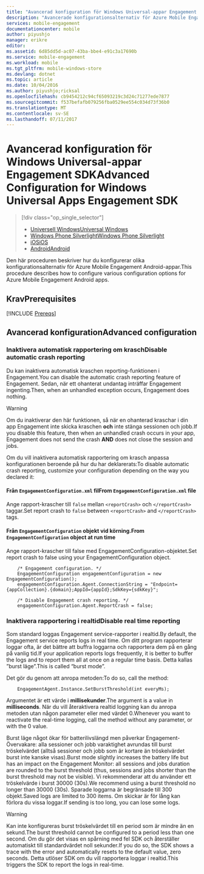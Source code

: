 ```yaml
---
title: "Avancerad konfiguration för Windows Universal-appar Engagement SDK"
description: "Avancerade konfigurationsalternativ för Azure Mobile Engagement med universella Windows-appar"
services: mobile-engagement
documentationcenter: mobile
author: piyushjo
manager: erikre
editor: 
ms.assetid: 6d85dd5d-ac07-43ba-bbe4-e91c3a17690b
ms.service: mobile-engagement
ms.workload: mobile
ms.tgt_pltfrm: mobile-windows-store
ms.devlang: dotnet
ms.topic: article
ms.date: 10/04/2016
ms.author: piyushjo;ricksal
ms.openlocfilehash: cb9454212c94cf65093219c3d24c71277ede7877
ms.sourcegitcommit: f537befafb079256fba0529ee554c034d73f36b0
ms.translationtype: MT
ms.contentlocale: sv-SE
ms.lasthandoff: 07/11/2017
---
```

# <a name="advanced-configuration-for-windows-universal-apps-engagement-sdk"></a><span data-ttu-id="cc261-103">Avancerad konfiguration för Windows Universal-appar Engagement SDK</span><span class="sxs-lookup"><span data-stu-id="cc261-103">Advanced Configuration for Windows Universal Apps Engagement SDK</span></span>
> [!div class="op_single_selector"]
> * [<span data-ttu-id="cc261-104">Universell Windows</span><span class="sxs-lookup"><span data-stu-id="cc261-104">Universal Windows</span></span>](mobile-engagement-windows-store-advanced-configuration.md)
> * [<span data-ttu-id="cc261-105">Windows Phone Silverlight</span><span class="sxs-lookup"><span data-stu-id="cc261-105">Windows Phone Silverlight</span></span>](mobile-engagement-windows-phone-integrate-engagement.md)
> * [<span data-ttu-id="cc261-106">iOS</span><span class="sxs-lookup"><span data-stu-id="cc261-106">iOS</span></span>](mobile-engagement-ios-integrate-engagement.md)
> * [<span data-ttu-id="cc261-107">Android</span><span class="sxs-lookup"><span data-stu-id="cc261-107">Android</span></span>](mobile-engagement-android-advanced-configuration.md)
> 
> 

<span data-ttu-id="cc261-108">Den här proceduren beskriver hur du konfigurerar olika konfigurationsalternativ för Azure Mobile Engagement Android-appar.</span><span class="sxs-lookup"><span data-stu-id="cc261-108">This procedure describes how to configure various configuration options for Azure Mobile Engagement Android apps.</span></span>

## <a name="prerequisites"></a><span data-ttu-id="cc261-109">Krav</span><span class="sxs-lookup"><span data-stu-id="cc261-109">Prerequisites</span></span>
[!INCLUDE [Prereqs](../../includes/mobile-engagement-windows-store-prereqs.md)]

## <a name="advanced-configuration"></a><span data-ttu-id="cc261-110">Avancerad konfiguration</span><span class="sxs-lookup"><span data-stu-id="cc261-110">Advanced configuration</span></span>
### <a name="disable-automatic-crash-reporting"></a><span data-ttu-id="cc261-111">Inaktivera automatisk rapportering om krasch</span><span class="sxs-lookup"><span data-stu-id="cc261-111">Disable automatic crash reporting</span></span>
<span data-ttu-id="cc261-112">Du kan inaktivera automatisk kraschen reporting-funktionen i Engagement.</span><span class="sxs-lookup"><span data-stu-id="cc261-112">You can disable the automatic crash reporting feature of Engagement.</span></span> <span data-ttu-id="cc261-113">Sedan, när ett ohanterat undantag inträffar Engagement ingenting.</span><span class="sxs-lookup"><span data-stu-id="cc261-113">Then, when an unhandled exception occurs, Engagement does nothing.</span></span>

> [!WARNING]
> <span data-ttu-id="cc261-114">Om du inaktiverar den här funktionen, så när en ohanterad kraschar i din app Engagement inte skicka kraschen **och** inte stänga sessionen och jobb.</span><span class="sxs-lookup"><span data-stu-id="cc261-114">If you disable this feature, then when an unhandled crash occurs in your app, Engagement does not send the crash **AND** does not close the session and jobs.</span></span>
> 
> 

<span data-ttu-id="cc261-115">Om du vill inaktivera automatisk rapportering om krasch anpassa konfigurationen beroende på hur du har deklarerats:</span><span class="sxs-lookup"><span data-stu-id="cc261-115">To disable automatic crash reporting, customize your configuration depending on the way you declared it:</span></span>

#### <a name="from-engagementconfigurationxml-file"></a><span data-ttu-id="cc261-116">Från `EngagementConfiguration.xml` fil</span><span class="sxs-lookup"><span data-stu-id="cc261-116">From `EngagementConfiguration.xml` file</span></span>
<span data-ttu-id="cc261-117">Ange rapport-krascher till `false` mellan `<reportCrash>` och `</reportCrash>` taggar.</span><span class="sxs-lookup"><span data-stu-id="cc261-117">Set report crash to `false` between `<reportCrash>` and `</reportCrash>` tags.</span></span>

#### <a name="from-engagementconfiguration-object-at-run-time"></a><span data-ttu-id="cc261-118">Från `EngagementConfiguration` objekt vid körning.</span><span class="sxs-lookup"><span data-stu-id="cc261-118">From `EngagementConfiguration` object at run time</span></span>
<span data-ttu-id="cc261-119">Ange rapport-krascher till false med EngagementConfiguration-objektet.</span><span class="sxs-lookup"><span data-stu-id="cc261-119">Set report crash to false using your EngagementConfiguration object.</span></span>

        /* Engagement configuration. */
        EngagementConfiguration engagementConfiguration = new EngagementConfiguration();
        engagementConfiguration.Agent.ConnectionString = "Endpoint={appCollection}.{domain};AppId={appId};SdkKey={sdkKey}";

        /* Disable Engagement crash reporting. */
        engagementConfiguration.Agent.ReportCrash = false;

### <a name="disable-real-time-reporting"></a><span data-ttu-id="cc261-120">Inaktivera rapportering i realtid</span><span class="sxs-lookup"><span data-stu-id="cc261-120">Disable real time reporting</span></span>
<span data-ttu-id="cc261-121">Som standard loggas Engagement service-rapporter i realtid.</span><span class="sxs-lookup"><span data-stu-id="cc261-121">By default, the Engagement service reports logs in real time.</span></span> <span data-ttu-id="cc261-122">Om ditt program rapporterar loggar ofta, är det bättre att buffra loggarna och rapportera dem på en gång på vanlig tid.</span><span class="sxs-lookup"><span data-stu-id="cc261-122">If your application reports logs frequently, it is better to buffer the logs and to report them all at once on a regular time basis.</span></span> <span data-ttu-id="cc261-123">Detta kallas ”burst läge”.</span><span class="sxs-lookup"><span data-stu-id="cc261-123">This is called “burst mode”.</span></span>

<span data-ttu-id="cc261-124">Det gör du genom att anropa metoden:</span><span class="sxs-lookup"><span data-stu-id="cc261-124">To do so, call the method:</span></span>

        EngagementAgent.Instance.SetBurstThreshold(int everyMs);

<span data-ttu-id="cc261-125">Argumentet är ett värde i **millisekunder**.</span><span class="sxs-lookup"><span data-stu-id="cc261-125">The argument is a value in **milliseconds**.</span></span> <span data-ttu-id="cc261-126">När du vill återaktivera realtid loggning kan du anropa metoden utan någon parameter eller med värdet 0.</span><span class="sxs-lookup"><span data-stu-id="cc261-126">Whenever you want to reactivate the real-time logging, call the method without any parameter, or with the 0 value.</span></span>

<span data-ttu-id="cc261-127">Burst läge något ökar för batterilivslängd men påverkar Engagement-Övervakare: alla sessioner och jobb varaktighet avrundas till burst tröskelvärdet (alltså sessioner och jobb som är kortare än tröskelvärdet burst inte kanske visas).</span><span class="sxs-lookup"><span data-stu-id="cc261-127">Burst mode slightly increases the battery life but has an impact on the Engagement Monitor: all sessions and jobs duration are rounded to the burst threshold (thus, sessions and jobs shorter than the burst threshold may not be visible).</span></span> <span data-ttu-id="cc261-128">Vi rekommenderar att du använder ett tröskelvärde i burst 30000 (30s).</span><span class="sxs-lookup"><span data-stu-id="cc261-128">We recommend using a burst threshold no longer than 30000 (30s).</span></span> <span data-ttu-id="cc261-129">Sparade loggarna är begränsade till 300 objekt.</span><span class="sxs-lookup"><span data-stu-id="cc261-129">Saved logs are limited to 300 items.</span></span> <span data-ttu-id="cc261-130">Om skickar är för lång kan förlora du vissa loggar.</span><span class="sxs-lookup"><span data-stu-id="cc261-130">If sending is too long, you can lose some logs.</span></span>

> [!WARNING]
> <span data-ttu-id="cc261-131">Kan inte konfigureras burst tröskelvärdet till en period som är mindre än en sekund.</span><span class="sxs-lookup"><span data-stu-id="cc261-131">The burst threshold cannot be configured to a period less than one second.</span></span> <span data-ttu-id="cc261-132">Om du gör det visas en spårning med fel SDK och återställer automatiskt till standardvärdet noll sekunder.</span><span class="sxs-lookup"><span data-stu-id="cc261-132">If you do so, the SDK shows a trace with the error and automatically resets to the default value, zero seconds.</span></span> <span data-ttu-id="cc261-133">Detta utlöser SDK om du vill rapportera loggar i realtid.</span><span class="sxs-lookup"><span data-stu-id="cc261-133">This triggers the SDK to report the logs in real-time.</span></span>
> 
> 

[here]:http://www.nuget.org/packages/Capptain.WindowsCS
[NuGet website]:http://docs.nuget.org/docs/start-here/overview
